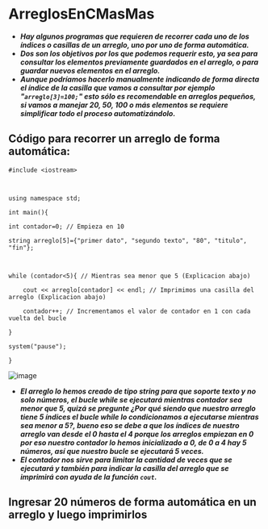 # ArreglosEnCMasMas

- **_Hay algunos programas que requieren de recorrer cada uno de los índices o casillas de un arreglo, uno por uno de forma automática._** 
- **_Dos son los objetivos por los que podemos requerir esto, ya sea para consultar los elementos previamente guardados en el arreglo, o para guardar nuevos elementos en el arreglo._**
- **_Aunque podríamos hacerlo manualmente indicando de forma directa el índice de la casilla que vamos a consultar por ejemplo "```arreglo[3]=100;```" esto sólo es recomendable en arreglos pequeños, si vamos a manejar 20, 50, 100 o más elementos se requiere simplificar todo el proceso automatizándolo._**

## Código para recorrer un arreglo de forma automática:

```
#include <iostream>



using namespace std;

int main(){

int contador=0; // Empieza en 10

string arreglo[5]={"primer dato", "segundo texto", "80", "titulo", "fin"};



while (contador<5){ // Mientras sea menor que 5 (Explicacion abajo)

    cout << arreglo[contador] << endl; // Imprimimos una casilla del arreglo (Explicacion abajo)

    contador++; // Incrementamos el valor de contador en 1 con cada vuelta del bucle

}

system("pause");

}
```

![image](https://github.com/MARSFOREVER472/ArreglosEnCMasMas/assets/69094327/ade94c38-b59d-440a-971c-3e1cb3caa53e)

- **_El arreglo lo hemos creado de tipo string para que soporte texto y no solo números, el bucle while se ejecutará mientras contador sea menor que 5, quizá se pregunte ¿Por qué siendo que nuestro arreglo tiene 5 índices el bucle while lo condicionamos a ejecutarse mientras sea menor a 5?, bueno eso se debe a que los índices de nuestro arreglo van desde el 0 hasta el 4 porque los arreglos empiezan en 0 por eso nuestro contador lo hemos inicializado a 0, de 0 a 4 hay 5 números, así que nuestro bucle se ejecutará 5 veces._**
- **_El contador nos sirve para limitar la cantidad de veces que se ejecutará y también para indicar la casilla del arreglo que se imprimirá con ayuda de la función ```cout```._**

## Ingresar 20 números de forma automática en un arreglo y luego imprimirlos
